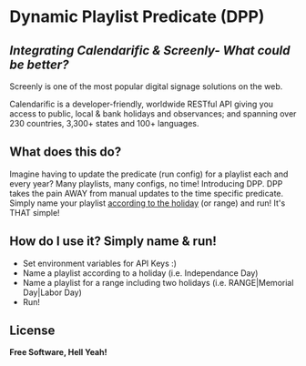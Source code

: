 # Dynamic Playlist Predicate  (DPP)
## _Integrating Calendarific & Screenly- What could be better?_

Screenly is one of the most popular digital signage solutions on the web. 

Calendarific is a developer-friendly, worldwide RESTful API giving you access to public, local & bank holidays and observances; and spanning over 230 countries, 3,300+ states and 100+ languages.

## What does this do?
Imagine having to update the predicate (run config) for a playlist each and every year? Many playlists, many configs, no time! Introducing DPP. DPP takes the pain AWAY from manual updates to the time specific predicate. Simply name your playlist [according to the holiday](https://calendarific.com/holidays/2022/US) (or range) and run! It's THAT simple!

## How do I use it? Simply name & run!
- Set environment variables for API Keys :)
- Name a playlist according to a holiday (i.e. Independance Day)
- Name a playlist for a range including two holidays (i.e. RANGE|Memorial Day|Labor Day)
- Run!

## License

**Free Software, Hell Yeah!**
